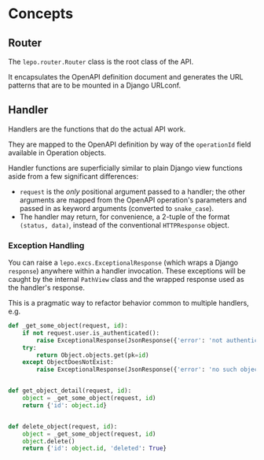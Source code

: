 # Concepts

## Router

The `lepo.router.Router` class is the root class of the API.

It encapsulates the OpenAPI definition document and generates
the URL patterns that are to be mounted in a Django URLconf.

## Handler

Handlers are the functions that do the actual API work.

They are mapped to the OpenAPI definition by way of the `operationId`
field available in Operation objects.

Handler functions are superficially similar to plain Django view functions
aside from a few significant differences:

* `request` is the _only_ positional argument passed to a handler;
  the other arguments are mapped from the OpenAPI operation's parameters
  and passed in as keyword arguments (converted to `snake_case`).
* The handler may return, for convenience, a 2-tuple of the format
  `(status, data)`, instead of the conventional `HTTPResponse` object.

### Exception Handling

You can raise a `lepo.excs.ExceptionalResponse` (which wraps a Django `response`)
anywhere within a handler invocation. These exceptions will be caught by the internal
`PathView` class and the wrapped response used as the handler's response.

This is a pragmatic way to refactor behavior common to multiple handlers, e.g.

```python
def _get_some_object(request, id):
    if not request.user.is_authenticated():
        raise ExceptionalResponse(JsonResponse({'error': 'not authenticated'}, status=401))
    try:
        return Object.objects.get(pk=id)
    except ObjectDoesNotExist:
        raise ExceptionalResponse(JsonResponse({'error': 'no such object'}, status=404))


def get_object_detail(request, id):
    object = _get_some_object(request, id)
    return {'id': object.id}


def delete_object(request, id):
    object = _get_some_object(request, id)
    object.delete()
    return {'id': object.id, 'deleted': True}
```
